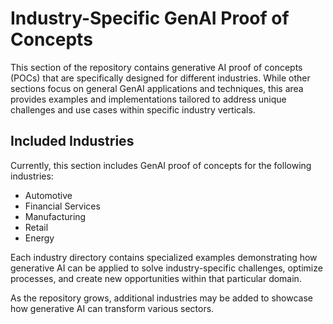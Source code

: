 # Industry-Specific GenAI Proof of Concepts

This section of the repository contains generative AI proof of concepts (POCs) that are specifically designed for different industries. While other sections focus on general GenAI applications and techniques, this area provides examples and implementations tailored to address unique challenges and use cases within specific industry verticals.

## Included Industries

Currently, this section includes GenAI proof of concepts for the following industries:

- Automotive
- Financial Services
- Manufacturing
- Retail
- Energy

Each industry directory contains specialized examples demonstrating how generative AI can be applied to solve industry-specific challenges, optimize processes, and create new opportunities within that particular domain.

As the repository grows, additional industries may be added to showcase how generative AI can transform various sectors.

